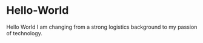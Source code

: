 # Hello-World
Hello World
I am changing from a strong logistics background to my passion of technology.
